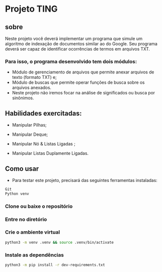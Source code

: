# Projeto TING 

## sobre

Neste projeto você deverá implementar um programa que simule um algoritmo de indexação de documentos similar ao do Google. Seu programa deverá ser capaz de identificar ocorrências de termos em arquivos TXT.

### Para isso, o programa desenvolvido tem dois módulos:

- Módulo de gerenciamento de arquivos que permite anexar arquivos de texto (formato TXT) e;
- Módulo de buscas que permite operar funções de busca sobre os arquivos anexados.
-  Neste projeto não iremos focar na análise de significados ou busca por sinônimos.

## Habilidades exercitadas:

- Manipular Pilhas;

- Manipular Deque;

- Manipular Nó & Listas Ligadas ;

- Manipular Listas Duplamente Ligadas.

## Como usar

- Para testar este projeto, precisará das seguintes ferramentas instaladas:
```bash 
Git
Python venv
```

### Clone ou baixe o repositório

### Entre no diretório

### Crie o ambiente virtual
```bash
python3 -m venv .venv && source .venv/bin/activate
````

### Instale as dependências
```bash
python3 -m pip install -r dev-requirements.txt
```
